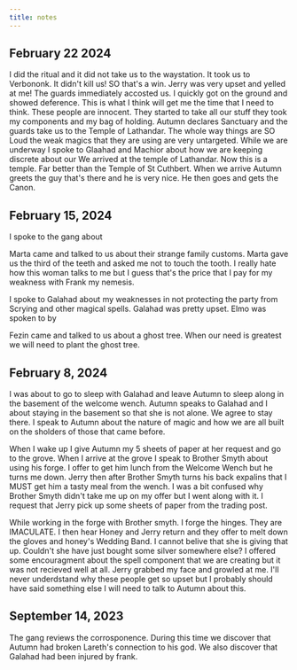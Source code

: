 ```yaml
---
title: notes
---
```


## February 22 2024

I did the ritual and it did not take us to the waystation. It took us to Verbononk. It didn't kill us! SO that's a win. Jerry was very upset and yelled at me!  The guards immediately accosted us. I quickly got on the ground and showed deference. This is what I think will get me the time that I need to think.  These people are innocent. They started to take all our stuff they took my components and my bag of holding. Autumn declares Sanctuary and the guards take us to the Temple of Lathandar. The whole way things are SO Loud the weak magics that they are using are very untargeted. While we are underway I spoke to Glaahad and Machior about how we are keeping discrete about our We arrived at the temple of Lathandar. Now this is a temple. Far better than the Temple of St Cuthbert. When we arrive Autumn greets the guy that's there and he is very nice. He then goes and gets the Canon. 



## February 15, 2024

I spoke to the gang about 

Marta came and talked to us about their strange family customs. Marta gave us the third of the teeth and asked me not to touch the tooth. I really hate how this woman talks to me but I guess that's the price that I pay for my weakness with Frank my nemesis. 

I spoke to Galahad about my weaknesses in not protecting the party from Scrying and other magical spells. Galahad was pretty upset. Elmo was spoken to by 

Fezin came and talked to us about a ghost tree. When our need is greatest we will need to plant the ghost tree. 



## February 8, 2024

I was about to go to sleep with Galahad and leave Autumn to sleep along in the basement of the welcome wench. Autumn speaks to Galahad and I about staying in the basement so that she is not alone. We agree to stay there. I speak to Autumn about the nature of magic and how we are all built on the sholders of those that came before.

When I wake up I give Autumn my 5 sheets of paper at her request and go to the grove. When I arrive at the grove I speak to Brother Smyth about using his forge. I offer to get him lunch from the Welcome Wench but he turns me down. Jerry then after Brother Smyth turns his back expalins that I MUST get him a tasty meal from the wench. I was a bit confused why Brother Smyth didn't take me up on my offer but I went along with it. I request that Jerry pick up some sheets of paper from the trading post.

While working in the forge with Brother smyth. I forge the hinges. They are IMACULATE. I then hear Honey and Jerry return and they offer to melt down the gloves and honey's Wedding Band. I cannot belive that she is giving that up. Couldn't she have just bought some silver somewhere else? I offered some encouragment about the spell component that we are creating but it was not recieved well at all. Jerry grabbed my face and growled at me. I'll never underdstand why these people get so upset but I probably should have said something else I will need to talk to Autumn about this.

## September 14, 2023

The gang reviews the corrosponence. During this time we discover that Autumn had broken Lareth's connection to his god. We also discover that Galahad had been injured by frank. 